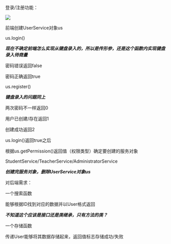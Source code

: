 登录/注册功能：

![](file:///D:/Projects/jw/demand_analysis/picures/1.png)

前端创建UserService对象us

us.login()

***现在不确定前端怎么实现从键盘录入的，所以是传形参，还是这个函数内实现键盘录入待商量***

密码错误返回false

密码正确返回true

us.register()

***键盘录入的问题同上***

两次密码不一样返回0

用户已创建/存在返回1

创建成功返回2



us.login()返回true之后

根据us.getPermission()返回值（权限类型）确定要创建的服务对象

StudentService/TeacherService/AdministratorService

***创建完服务对象，删除UserService对象us***





对后端需求：

一个搜索函数

能够根据ID找到对应的数据并以User格式返回

***不知道这个应该是接口还是类继承，只有方法的类？***

一个存储函数

传递User能够将其数据存储起来，返回值标志存储成功/失败




